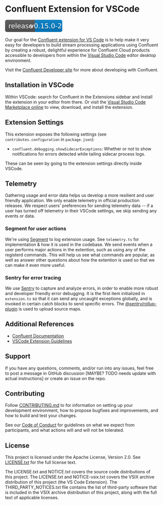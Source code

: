 # Confluent Extension for VSCode

![Release](release.svg)

Our goal for the [Confluent extension for VS Code](https://github.com/confluentinc/vscode) is to
help make it very easy for developers to build stream processing applications using Confluent by
creating a robust, delightful experience for Confluent Cloud products accessible to developers from
within the [Visual Studio Code](https://code.visualstudio.com/) editor desktop environment.

Visit the [Confluent Developer site](https://developer.confluent.io/) for more about developing with
Confluent.

## Installation in VSCode

Within VSCode: search for Confluent in the Extensions sidebar and install the extension in your
editor from there. Or visit the
[Visual Studio Code Marketplace online](https://marketplace.visualstudio.com/vscode) to view,
download, and install the extension.

## Extension Settings

This extension exposes the following settings (see `contributes.configuration` in `package.json`):

- `confluent.debugging.showSidecarExceptions`: Whether or not to show notifications for errors
  detected while tailing sidecar process logs.

These can be seen by going to the extension settings directly inside VSCode.

## Telemetry

Gathering usage and error data helps us develop a more resilient and user friendly application. We
only enable telemetry in official production releases. We respect users' preferences for sending
telemetry data -- if a user has turned off telemetry in their VSCode settings, we skip sending any
events or data.

### Segment for user actions

We're using [Segment](https://segment.com/) to log extension usage. See `telemetry.ts` for
implementation & how it is used in the codebase. We send events when a user performs major actions
in the extention, such as using any of the registerd commands. This will help us see what commands
are popular, as well as answer other questions about how the extention is used so that we can make
it even more useful.

### Sentry for error tracing

We use [Sentry](https://sentry.io) to capture and analyze errors, in order to enable more robust and
developer friendly error debugging. It is the first item initialized in `extension.ts` so that it
can send any uncaught exceptions globally, and is invoked in certain catch blocks to send specific
errors. The [@sentry/rollup-plugin](#) is used to upload source maps.

## Additional References

- [Confluent Documentation](https://docs.confluent.io/index.html)
- [VSCode Extension Guidelines](https://code.visualstudio.com/api/references/extension-guidelines)

## Support

If you have any questions, comments, and/or run into any issues, feel free to post a message in
GitHub discussion [MAYBE? TODO needs update with actual instructions] or create an issue on the
repo.

## Contributing

Follow [CONTRIBUTING.md](/CONTRIBUTING.md) to for information on setting up your development
environment, how to propose bugfixes and improvements, and how to build and test your changes.

See our [Code of Conduct](/CODE_OF_CONDUCT.md) for guidelines on what we expect from participants,
and what actions will and will not be tolerated.

## License

This project is licensed under the Apache License, Version 2.0. See [LICENSE.txt](/LICENSE.txt) for
the full license text.

The LICENSE.txt and NOTICE.txt covers the source code distributions of this project. The LICENSE.txt
and NOTICE-vsix.txt covers the VSIX archive distribution of this project (the VS Code Extension). 
The THIRD_PARTY_NOTICES.txt file contains the list of third-party software that is included in the
VSIX archive distribution of this project, along with the full text of applicable licenses.
